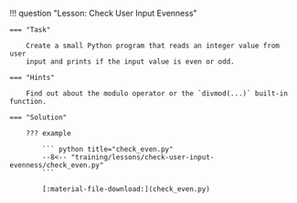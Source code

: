 !!! question "Lesson: Check User Input Evenness"
   
    === "Task"
        
        Create a small Python program that reads an integer value from user
        input and prints if the input value is even or odd.

    === "Hints"
        
        Find out about the modulo operator or the `divmod(...)` built-in function.

    === "Solution"

        ??? example

            ``` python title="check_even.py"
            --8<-- "training/lessons/check-user-input-evenness/check_even.py"
            ```

            [:material-file-download:](check_even.py)
